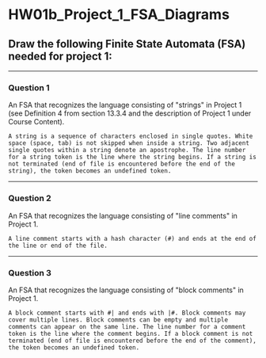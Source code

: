 # HW01b_Project_1_FSA_Diagrams

## Draw the following Finite State Automata (FSA) needed for project 1:

---
### Question 1

 An FSA that recognizes the language consisting of "strings" in Project 1 (see Definition 4 from section 13.3.4 and the description of Project 1 under Course Content). 

```
A string is a sequence of characters enclosed in single quotes. White space (space, tab) is not skipped when inside a string. Two adjacent single quotes within a string denote an apostrophe. The line number for a string token is the line where the string begins. If a string is not terminated (end of file is encountered before the end of the string), the token becomes an undefined token.
```


---
### Question 2

An FSA that recognizes the language consisting of "line comments" in Project 1. 

```
A line comment starts with a hash character (#) and ends at the end of the line or end of the file.
```

---
### Question 3

An FSA that recognizes the language consisting of "block comments" in Project 1. 

```
A block comment starts with #| and ends with |#. Block comments may cover multiple lines. Block comments can be empty and multiple comments can appear on the same line. The line number for a comment token is the line where the comment begins. If a block comment is not terminated (end of file is encountered before the end of the comment), the token becomes an undefined token.
```
